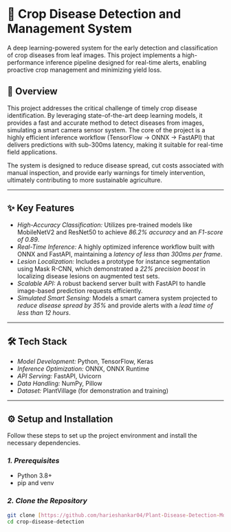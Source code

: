 # 🌿 Crop Disease Detection and Management System

A deep learning-powered system for the early detection and classification of crop diseases from leaf images. This project implements a high-performance inference pipeline designed for real-time alerts, enabling proactive crop management and minimizing yield loss.

## 📜 Overview

This project addresses the critical challenge of timely crop disease identification. By leveraging state-of-the-art deep learning models, it provides a fast and accurate method to detect diseases from images, simulating a smart camera sensor system. The core of the project is a highly efficient inference workflow (TensorFlow → ONNX → FastAPI) that delivers predictions with sub-300ms latency, making it suitable for real-time field applications.

The system is designed to reduce disease spread, cut costs associated with manual inspection, and provide early warnings for timely intervention, ultimately contributing to more sustainable agriculture.

***

## ✨ Key Features

* *High-Accuracy Classification:* Utilizes pre-trained models like MobileNetV2 and ResNet50 to achieve *86.2% accuracy* and an *F1-score of 0.89*.
* *Real-Time Inference:* A highly optimized inference workflow built with ONNX and FastAPI, maintaining a *latency of less than 300ms per frame*.
* *Lesion Localization:* Includes a prototype for instance segmentation using Mask R-CNN, which demonstrated a *22% precision boost* in localizing disease lesions on augmented test sets.
* *Scalable API:* A robust backend server built with FastAPI to handle image-based prediction requests efficiently.
* *Simulated Smart Sensing:* Models a smart camera system projected to *reduce disease spread by 35%* and provide alerts with a *lead time of less than 12 hours*.

***

## 🛠 Tech Stack

* *Model Development:* Python, TensorFlow, Keras
* *Inference Optimization:* ONNX, ONNX Runtime
* *API Serving:* FastAPI, Uvicorn
* *Data Handling:* NumPy, Pillow
* *Dataset:* PlantVillage (for demonstration and training)

***

## ⚙ Setup and Installation

Follow these steps to set up the project environment and install the necessary dependencies.

### *1. Prerequisites*
* Python 3.8+
* pip and venv

### *2. Clone the Repository*
```bash
git clone [https://github.com/harieshankar04/Plant-Disease-Detection-Model](https://github.com/harieshankar04/Plant-Disease-Detection-Model.git)
cd crop-disease-detection
